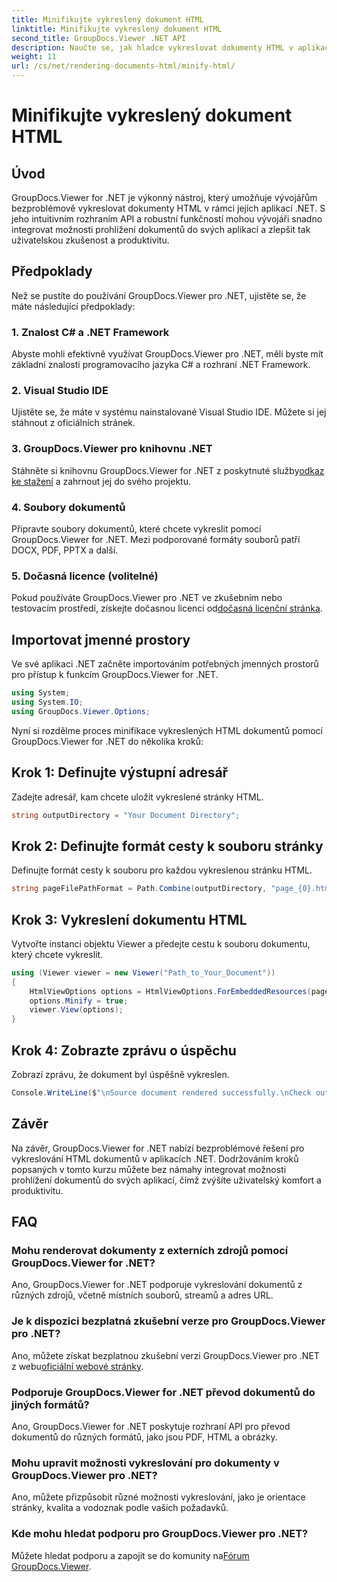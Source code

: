 ```yaml
---
title: Minifikujte vykreslený dokument HTML
linktitle: Minifikujte vykreslený dokument HTML
second_title: GroupDocs.Viewer .NET API
description: Naučte se, jak hladce vykreslovat dokumenty HTML v aplikacích .NET pomocí GroupDocs.Viewer pro .NET.
weight: 11
url: /cs/net/rendering-documents-html/minify-html/
---
```


# Minifikujte vykreslený dokument HTML

## Úvod
GroupDocs.Viewer for .NET je výkonný nástroj, který umožňuje vývojářům bezproblémově vykreslovat dokumenty HTML v rámci jejich aplikací .NET. S jeho intuitivním rozhraním API a robustní funkčností mohou vývojáři snadno integrovat možnosti prohlížení dokumentů do svých aplikací a zlepšit tak uživatelskou zkušenost a produktivitu.
## Předpoklady
Než se pustíte do používání GroupDocs.Viewer pro .NET, ujistěte se, že máte následující předpoklady:
### 1. Znalost C# a .NET Framework
Abyste mohli efektivně využívat GroupDocs.Viewer pro .NET, měli byste mít základní znalosti programovacího jazyka C# a rozhraní .NET Framework.
### 2. Visual Studio IDE
Ujistěte se, že máte v systému nainstalované Visual Studio IDE. Můžete si jej stáhnout z oficiálních stránek.
### 3. GroupDocs.Viewer pro knihovnu .NET
 Stáhněte si knihovnu GroupDocs.Viewer for .NET z poskytnuté služby[odkaz ke stažení](https://releases.groupdocs.com/viewer/net/) a zahrnout jej do svého projektu.
### 4. Soubory dokumentů
Připravte soubory dokumentů, které chcete vykreslit pomocí GroupDocs.Viewer for .NET. Mezi podporované formáty souborů patří DOCX, PDF, PPTX a další.
### 5. Dočasná licence (volitelné)
 Pokud používáte GroupDocs.Viewer pro .NET ve zkušebním nebo testovacím prostředí, získejte dočasnou licenci od[dočasná licenční stránka](https://purchase.groupdocs.com/temporary-license/).

## Importovat jmenné prostory
Ve své aplikaci .NET začněte importováním potřebných jmenných prostorů pro přístup k funkcím GroupDocs.Viewer for .NET.
```csharp
using System;
using System.IO;
using GroupDocs.Viewer.Options;
```

Nyní si rozdělme proces minifikace vykreslených HTML dokumentů pomocí GroupDocs.Viewer for .NET do několika kroků:
## Krok 1: Definujte výstupní adresář
Zadejte adresář, kam chcete uložit vykreslené stránky HTML.
```csharp
string outputDirectory = "Your Document Directory";
```
## Krok 2: Definujte formát cesty k souboru stránky
Definujte formát cesty k souboru pro každou vykreslenou stránku HTML.
```csharp
string pageFilePathFormat = Path.Combine(outputDirectory, "page_{0}.html");
```
## Krok 3: Vykreslení dokumentu HTML
Vytvořte instanci objektu Viewer a předejte cestu k souboru dokumentu, který chcete vykreslit.
```csharp
using (Viewer viewer = new Viewer("Path_to_Your_Document"))
{
    HtmlViewOptions options = HtmlViewOptions.ForEmbeddedResources(pageFilePathFormat);
    options.Minify = true;
    viewer.View(options);
}
```
## Krok 4: Zobrazte zprávu o úspěchu
Zobrazí zprávu, že dokument byl úspěšně vykreslen.
```csharp
Console.WriteLine($"\nSource document rendered successfully.\nCheck output in {outputDirectory}.");
```

## Závěr
Na závěr, GroupDocs.Viewer for .NET nabízí bezproblémové řešení pro vykreslování HTML dokumentů v aplikacích .NET. Dodržováním kroků popsaných v tomto kurzu můžete bez námahy integrovat možnosti prohlížení dokumentů do svých aplikací, čímž zvýšíte uživatelský komfort a produktivitu.
## FAQ
### Mohu renderovat dokumenty z externích zdrojů pomocí GroupDocs.Viewer for .NET?
Ano, GroupDocs.Viewer for .NET podporuje vykreslování dokumentů z různých zdrojů, včetně místních souborů, streamů a adres URL.
### Je k dispozici bezplatná zkušební verze pro GroupDocs.Viewer pro .NET?
 Ano, můžete získat bezplatnou zkušební verzi GroupDocs.Viewer pro .NET z webu[oficiální webové stránky](https://releases.groupdocs.com/).
### Podporuje GroupDocs.Viewer for .NET převod dokumentů do jiných formátů?
Ano, GroupDocs.Viewer for .NET poskytuje rozhraní API pro převod dokumentů do různých formátů, jako jsou PDF, HTML a obrázky.
### Mohu upravit možnosti vykreslování pro dokumenty v GroupDocs.Viewer pro .NET?
Ano, můžete přizpůsobit různé možnosti vykreslování, jako je orientace stránky, kvalita a vodoznak podle vašich požadavků.
### Kde mohu hledat podporu pro GroupDocs.Viewer pro .NET?
 Můžete hledat podporu a zapojit se do komunity na[Fórum GroupDocs.Viewer](https://forum.groupdocs.com/c/viewer/9).